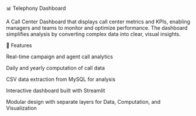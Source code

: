 📊 Telephony Dashboard

A Call Center Dashboard that displays call center metrics and KPIs, enabling managers and teams to monitor and optimize performance. The dashboard simplifies analysis by converting complex data into clear, visual insights.

🚀 Features

Real-time campaign and agent call analytics

Daily and yearly computation of call data

CSV data extraction from MySQL for analysis

Interactive dashboard built with Streamlit

Modular design with separate layers for Data, Computation, and Visualization

